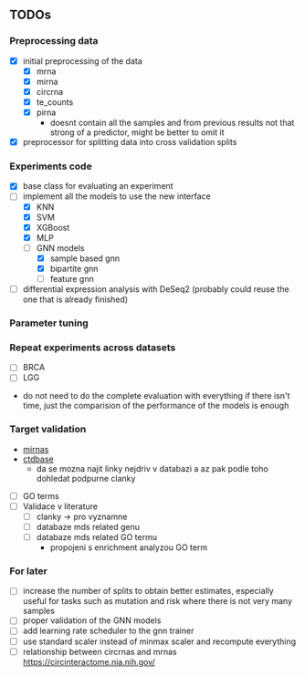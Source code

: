 ## TODOs

### Preprocessing data
- [x] initial preprocessing of the data
  - [x] mrna
  - [x] mirna
  - [x] circrna
  - [x] te_counts
  - [x] pirna
    - doesnt contain all the samples and from previous results not that strong of a predictor, might be better to omit it
- [x] preprocessor for splitting data into cross validation splits

### Experiments code
- [x] base class for evaluating an experiment
- [ ] implement all the models to use the new interface
  - [x] KNN
  - [x] SVM
  - [x] XGBoost
  - [x] MLP
  - [ ] GNN models
    - [x] sample based gnn
    - [x] bipartite gnn
    - [ ] feature gnn
- [ ] differential expression analysis with DeSeq2 (probably could reuse the one that is already finished)

### Parameter tuning

### Repeat experiments across datasets
- [ ] BRCA
- [ ] LGG
- do not need to do the complete evaluation with everything if there isn't time, just the comparision of the performance of the models is enough

### Target validation
- [mirnas](https://www.cuilab.cn/hmdd)
- [ctdbase](https://ctdbase.org/)
  - da se mozna najit linky nejdriv v databazi a az pak podle toho dohledat podpurne clanky
- [ ] GO terms
- [ ] Validace v literature
  - [ ] clanky -> pro vyznamne
  - [ ] databaze mds related genu
  - [ ] databaze mds related GO termu
    - propojeni s enrichment analyzou GO term

### For later
- [ ] increase the number of splits to obtain better estimates, especially useful for tasks such as mutation and risk where there is not very many samples
- [ ] proper validation of the GNN models
- [ ] add learning rate scheduler to the gnn trainer
- [ ] use standard scaler instead of minmax scaler and recompute everything
- [ ] relationship between circrnas and mrnas https://circinteractome.nia.nih.gov/
